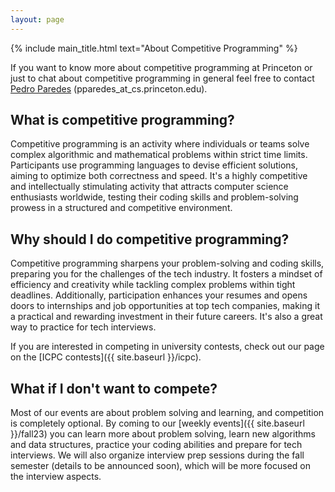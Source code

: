 ```yaml
---
layout: page
---
```


{% include main_title.html text="About Competitive Programming" %}

If you want to know more about competitive programming at Princeton or
just to chat about competitive programming in general feel free to
contact [Pedro Paredes](https://www.cs.princeton.edu/~pparedes/)
(pparedes_at_cs.princeton.edu).

## What is competitive programming?

Competitive programming is an activity where individuals or teams
solve complex algorithmic and mathematical problems within strict time
limits. Participants use programming languages to devise efficient
solutions, aiming to optimize both correctness and speed. It's a
highly competitive and intellectually stimulating activity that
attracts computer science enthusiasts worldwide, testing their coding
skills and problem-solving prowess in a structured and competitive
environment.

## Why should I do competitive programming?

Competitive programming sharpens your problem-solving and coding
skills, preparing you for the challenges of the tech industry. It
fosters a mindset of efficiency and creativity while tackling complex
problems within tight deadlines. Additionally, participation enhances
your resumes and opens doors to internships and job opportunities at
top tech companies, making it a practical and rewarding investment in
their future careers. It's also a great way to practice for tech
interviews.

If you are interested in competing in university contests, check out
our page on the [ICPC contests]({{ site.baseurl }}/icpc).

## What if I don't want to compete?

Most of our events are about problem solving and learning, and
competition is completely optional. By coming to our [weekly
events]({{ site.baseurl }}/fall23) you can learn more about problem
solving, learn new algorithms and data structures, practice your
coding abilities and prepare for tech interviews. We will also
organize interview prep sessions during the fall semester (details to
be announced soon), which will be more focused on the interview
aspects.